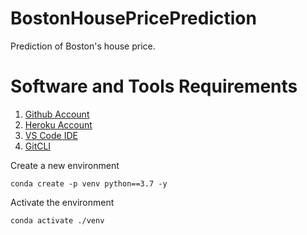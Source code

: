 # BostonHousePricePrediction
Prediction of Boston's house price.

# Software and Tools Requirements
1. [Github Account](httpd://github.com)
2. [Heroku Account](https://heroku.com)
3. [VS Code IDE](https://code.visualstudio.com/)
4. [GitCLI](https://git-scm.com/book/en/v2/)

Create a new environment
```
conda create -p venv python==3.7 -y
```
Activate the environment
```
conda activate ./venv
```